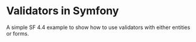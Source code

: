 # Validators in Symfony
A simple SF 4.4 example to show how to use validators with either entities or forms.